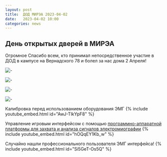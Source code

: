 ```yaml
---
layout: post
title:  ДОД МИРЭА 2023-04-02
date:   2023-04-02 10:00
categories: news
---
```



## День открытых дверей в МИРЭА

Огромное Спасибо всем, кто принимал непосредственное участие в ДОД в кампусе на Вернадского 78 и болел за нас дома 2 Апреля!

![-](https://i.ibb.co/tP9VzTP/IMG-20230402-140751.jpg)

![-](https://i.ibb.co/qY5NpCz/IMG-20230402-105345-1.jpg)

![-](https://i.ibb.co/60gBDw4/IMG-20230402-122037.jpg)

![-](https://i.ibb.co/PMtw51b/IMG-20230402-155430.jpg)

Калибровка перед использованием оборудования ЭМГ
{% include youtube_embed.html id="AwJ-TlkYpF8" %}


Управление игровым интерфейсом с помощью [программно-аппаратной платформы для захвата и анализа сигналов электромиографии](https://github.com/RF-Lab/emg_platform/blob/master/readme-ru.md)
{% include youtube_embed.html id="hOQqEY1Kb_w" %}


Случайно нашли профессионального пользователя ЭМГ интерфейса!
{% include youtube_embed.html id="Si5GeT-Os5Q" %}
